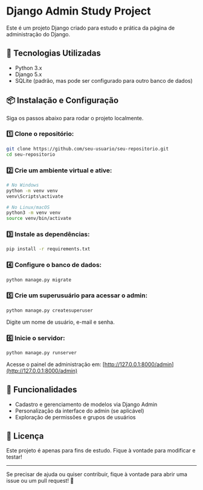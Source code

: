 # Django Admin Study Project

Este é um projeto Django criado para estudo e prática da página de administração do Django.

## 🚀 Tecnologias Utilizadas

- Python 3.x
- Django 5.x
- SQLite (padrão, mas pode ser configurado para outro banco de dados)

## 📦 Instalação e Configuração

Siga os passos abaixo para rodar o projeto localmente.

### 1️⃣ Clone o repositório:

```sh
git clone https://github.com/seu-usuario/seu-repositorio.git
cd seu-repositorio
```

### 2️⃣ Crie um ambiente virtual e ative:

```sh
# No Windows
python -m venv venv
venv\Scripts\activate

# No Linux/macOS
python3 -m venv venv
source venv/bin/activate
```

### 3️⃣ Instale as dependências:

```sh
pip install -r requirements.txt
```

### 4️⃣ Configure o banco de dados:

```sh
python manage.py migrate
```

### 5️⃣ Crie um superusuário para acessar o admin:

```sh
python manage.py createsuperuser
```

Digite um nome de usuário, e-mail e senha.

### 6️⃣ Inicie o servidor:

```sh
python manage.py runserver
```

Acesse o painel de administração em: [http://127.0.0.1:8000/admin](http://127.0.0.1:8000/admin)

## 📝 Funcionalidades

- Cadastro e gerenciamento de modelos via Django Admin
- Personalização da interface do admin (se aplicável)
- Exploração de permissões e grupos de usuários

## 📜 Licença

Este projeto é apenas para fins de estudo. Fique à vontade para modificar e testar!

---

Se precisar de ajuda ou quiser contribuir, fique à vontade para abrir uma issue ou um pull request! 🚀


